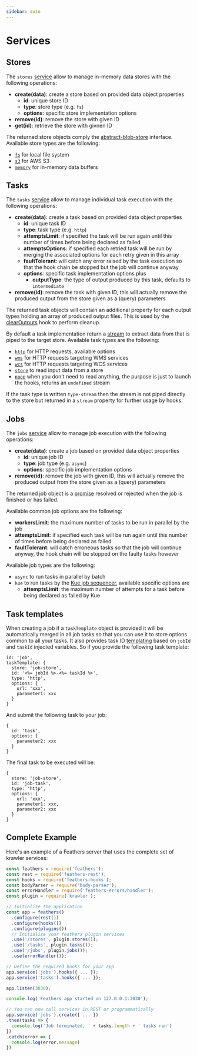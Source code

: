 ```yaml
---
sidebar: auto
---
```


# Services

## Stores

The `stores` [service](https://docs.feathersjs.com/api/services.html) allow to manage in-memory data stores with the following operations:
* **create(data)**: create a store based on provided data object properties
  * **id**: unique store ID
  * **type**: store type (e.g. `fs`)
  * **options**: specific store implementation options
* **remove(id)**: remove the store with given ID
* **get(id)**: retrieve the store with givnen ID

The returned store objects comply the [abstract-blob-store](https://github.com/maxogden/abstract-blob-store) interface. Available store types are the following:
* [`fs`](https://github.com/mafintosh/fs-blob-store) for local file system
* [`s3`](https://github.com/jb55/s3-blob-store) for AWS S3
* [`memory`](https://github.com/retrohacker/memory-blob-store) for in-memory data buffers

## Tasks

The `tasks` [service](https://docs.feathersjs.com/api/services.html) allow to manage individual task execution with the following operations:
* **create(data)**: create a task based on provided data object properties
  * **id**: unique task ID
  * **type**: task type (e.g. `http`)
  * **attemptsLimit**: if specified the task will be run again until this number of times before being declared as failed
  * **attemptsOptions**: if specified each retried task will be run by merging the associated options for each retry given in this array
  * **faultTolerant**: will catch any error raised by the task execution so that the hook chain be stopped but the job will continue anyway
  * **options**: specific task implementation options plus
    * **outputType**: the type of output produced by this task, defaults to `intermediate`
* **remove(id)**: remove the task with given ID, this will actually remove the produced output from the store given as a (query) parameters

The returned task objects will contain an additional property for each output types holding an array of produced output files. This is used by the [clearOutputs](./hooks.md#clearoutputsoptions) hook to perform cleanup.

By default a task implementation return a [stream](https://nodejs.org/api/stream.html) to extract data from that is piped to the target store. Available task types are the following:
* [`http`](https://github.com/request/request) for HTTP requests, available options
* [`wms`](https://en.wikipedia.org/wiki/Web_Map_Service) for HTTP requests targeting WMS services
* [`wcs`](https://en.wikipedia.org/wiki/Web_Coverage_Service) for HTTP requests targeting WCS services
* [`store`](https://github.com/maxogden/abstract-blob-store) to read input data from a store
* [`noop`](https://en.wikipedia.org/wiki/NOP) when you don't need to read anything, the purpose is just to launch the hooks, returns an `undefined` stream

If the task type is written `type-stream` then the stream is not piped directly to the store but returned in a `stream` property for further usage by hooks.

## Jobs

The `jobs` [service](https://docs.feathersjs.com/api/services.html) allow to manage job execution with the following operations:
* **create(data)**: create a job based on provided data object properties
  * **id**: unique job ID
  * **type**: job type (e.g. `async`)
  * **options**: specific job implementation options
* **remove(id)**: remove the job with given ID, this will actually remove the produced output from the store given as a (query) parameters

The returned job object is a [promise](https://developer.mozilla.org/en-US/docs/Web/JavaScript/Reference/Global_Objects/Promise) resolved or rejected when the job is finished or has failed.

Available common job options are the following:
* **workersLimit**: the maximum number of tasks to be run in parallel by the job
* **attemptsLimit**: if specified each task will be run again until this number of times before being declared as failed
* **faultTolerant**: will catch erroneous tasks so that the job will continue anyway, the hook chain will be stopped on the faulty tasks however

Available job types are the following:
* `async` to run tasks in parallel by batch
* `kue` to run tasks by the [Kue job sequencer](https://github.com/Automattic/kue), available specific options are
  * **attemptsLimit**: the maximum number of attempts for a task before being declared as failed by Kue

## Task templates

When creating a job if a `taskTemplate` object is provided it will be automatically merged in all job tasks so that you can use it to store options common to all your tasks. It also provides task ID [templating](https://lodash.com/docs/4.17.4#template) based on `jobId` and `taskId` injected variables. So if you provide the following task template:
```
id: 'job',
taskTemplate: {
  store: 'job-store',
  id: '<%= jobId %>-<%= taskId %>',
  type: 'http',
  options: {
    url: 'xxx',
    parameter1: xxx
  }
}
```
And submit the following task to your job:
```
{
  id: 'task',
  options: {
    parameter2: xxx
  }
}
```
The final task to be executed will be:
```
{
  store: 'job-store',
  id: 'job-task',
  type: 'http',
  options: {
    url: 'xxx',
    parameter1: xxx,
    parameter2: xxx
  }
}
```

## Complete Example

Here's an example of a Feathers server that uses the complete set of krawler services: 

```js
const feathers = require('feathers');
const rest = require('feathers-rest');
const hooks = require('feathers-hooks');
const bodyParser = require('body-parser');
const errorHandler = require('feathers-errors/handler');
const plugin = require('krawler');

// Initialize the application
const app = feathers()
  .configure(rest())
  .configure(hooks())
  .configure(plugins())
  // Initialize your feathers plugin services
  .use('/stores', plugin.stores());
  .use('/tasks', plugin.tasks());
  .use('/jobs', plugin.jobs());
  .use(errorHandler());

// Define the required hooks for your app
app.service('jobs').hooks({ ... });
app.service('tasks').hooks({ ... });

app.listen(3030);

console.log('Feathers app started on 127.0.0.1:3030');

// You can now call services in REST or programmatically
app.service('jobs').create({ ... })
.then(tasks => {
  console.log('Job terminated, ' + tasks.length + ' tasks ran')
})
.catch(error => {
  console.log(error.message)
})
```
